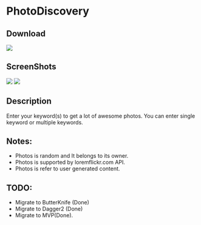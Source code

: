 # PhotoDiscovery

## Download
[![](http://s25.postimg.org/l7tmfhxy7/get_it_on_google_play.jpg)](https://play.google.com/store/apps/details?id=com.tarek.photodiscovery)

## ScreenShots
![](https://lh3.googleusercontent.com/LKwrHYZJAJUlgNBgo2ph-jWqBcofQgOYCRZF6LziwWYKI_9mB5JOCh0gqzzudAf8o4E=h310-rw)
![](https://lh3.googleusercontent.com/SlJOfHmzjhadlVv4oQvpiOrXGWUjf2nQLg8m71ZiLqzpi2EPac9NP_ZpY7mzaekTcg=h310-rw)


## Description

Enter your keyword(s) to get a lot of awesome photos.
You can enter single keyword or multiple keywords.

## Notes:
* Photos is random and It belongs to its owner.
* Photos is supported by loremflickr.com API.
* Photos is refer to user generated content.


## TODO:
* Migrate to ButterKnife (Done)
* Migrate to Dagger2 (Done)
* Migrate to MVP(Done).
